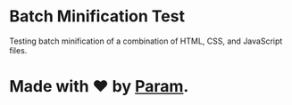 # Batch Minification Test
Testing batch minification of a combination of HTML,
CSS, and JavaScript files.

# Made with ❤ by [Param](https://www.paramsid.com).